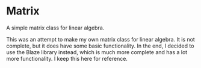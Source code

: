 # Matrix
A simple matrix class for linear algebra.

This was an attempt to make my own matrix class for linear algebra. It is not complete, but it does have some basic functionality.
In the end, I decided to use the Blaze library instead, which is much more complete and has a lot more functionality. I keep this here for reference.
